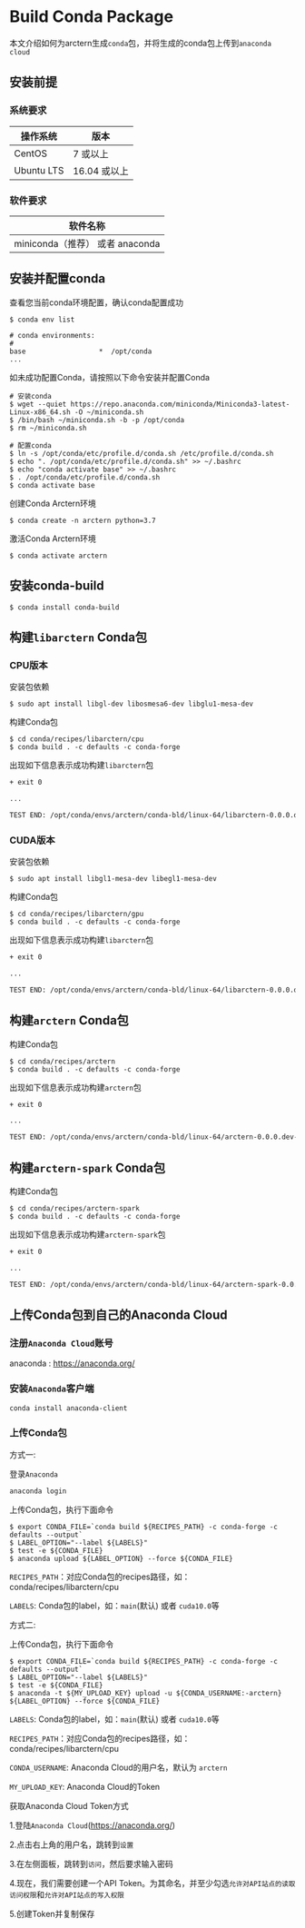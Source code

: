 # Build Conda Package
本文介绍如何为arctern生成`conda`包，并将生成的conda包上传到`anaconda cloud`

## 安装前提

### 系统要求

| 操作系统    | 版本          |
| ---------- | ------------ |
| CentOS     | 7 或以上      |
| Ubuntu LTS | 16.04 或以上  |

### 软件要求

| 软件名称                    |
| -------------------------- |
| miniconda（推荐） 或者 anaconda     |

## 安装并配置conda

查看您当前conda环境配置，确认conda配置成功
```shell
$ conda env list

# conda environments:
#
base                  *  /opt/conda
...
```

如未成功配置Conda，请按照以下命令安装并配置Conda
```shell
# 安装conda
$ wget --quiet https://repo.anaconda.com/miniconda/Miniconda3-latest-Linux-x86_64.sh -O ~/miniconda.sh
$ /bin/bash ~/miniconda.sh -b -p /opt/conda
$ rm ~/miniconda.sh

# 配置conda
$ ln -s /opt/conda/etc/profile.d/conda.sh /etc/profile.d/conda.sh
$ echo ". /opt/conda/etc/profile.d/conda.sh" >> ~/.bashrc
$ echo "conda activate base" >> ~/.bashrc
$ . /opt/conda/etc/profile.d/conda.sh
$ conda activate base
```

创建Conda Arctern环境
```shell
$ conda create -n arctern python=3.7
```

激活Conda Arctern环境
```shell
$ conda activate arctern
```

## 安装conda-build
```shell
$ conda install conda-build
```

## 构建`libarctern` Conda包

### CPU版本

安装包依赖
```shell
$ sudo apt install libgl-dev libosmesa6-dev libglu1-mesa-dev
```

构建Conda包
```shell
$ cd conda/recipes/libarctern/cpu
$ conda build . -c defaults -c conda-forge
```

出现如下信息表示成功构建`libarctern`包
```txt
+ exit 0

...

TEST END: /opt/conda/envs/arctern/conda-bld/linux-64/libarctern-0.0.0.dev-0.tar.bz2
```

### CUDA版本

安装包依赖
```shell
$ sudo apt install libgl1-mesa-dev libegl1-mesa-dev
```

构建Conda包
```shell
$ cd conda/recipes/libarctern/gpu
$ conda build . -c defaults -c conda-forge
```

出现如下信息表示成功构建`libarctern`包
```txt
+ exit 0

...

TEST END: /opt/conda/envs/arctern/conda-bld/linux-64/libarctern-0.0.0.dev-0.tar.bz2
```

## 构建`arctern` Conda包

构建Conda包
```shell
$ cd conda/recipes/arctern
$ conda build . -c defaults -c conda-forge
```

出现如下信息表示成功构建`arctern`包
```txt
+ exit 0

...

TEST END: /opt/conda/envs/arctern/conda-bld/linux-64/arctern-0.0.0.dev-0.tar.bz2
```

## 构建`arctern-spark` Conda包

构建Conda包
```shell
$ cd conda/recipes/arctern-spark
$ conda build . -c defaults -c conda-forge
```

出现如下信息表示成功构建`arctern-spark`包
```txt
+ exit 0

...

TEST END: /opt/conda/envs/arctern/conda-bld/linux-64/arctern-spark-0.0.0.dev-0.tar.bz2
```

## 上传Conda包到自己的Anaconda Cloud

### 注册`Anaconda Cloud`账号
anaconda : https://anaconda.org/

### 安装`Anaconda`客户端
```bash
conda install anaconda-client
```

### 上传Conda包

方式一:

登录`Anaconda`
```bash
anaconda login
```

上传Conda包，执行下面命令
```shell
$ export CONDA_FILE=`conda build ${RECIPES_PATH} -c conda-forge -c defaults --output`
$ LABEL_OPTION="--label ${LABELS}"
$ test -e ${CONDA_FILE}
$ anaconda upload ${LABEL_OPTION} --force ${CONDA_FILE}
```
`RECIPES_PATH`：对应Conda包的recipes路径，如：conda/recipes/libarctern/cpu

`LABELS`: Conda包的label，如：`main`(默认) 或者 `cuda10.0`等

方式二:

上传Conda包，执行下面命令
```shell
$ export CONDA_FILE=`conda build ${RECIPES_PATH} -c conda-forge -c defaults --output`
$ LABEL_OPTION="--label ${LABELS}"
$ test -e ${CONDA_FILE}
$ anaconda -t ${MY_UPLOAD_KEY} upload -u ${CONDA_USERNAME:-arctern} ${LABEL_OPTION} --force ${CONDA_FILE}
```
`LABELS`: Conda包的label，如：`main`(默认) 或者 `cuda10.0`等

`RECIPES_PATH`：对应Conda包的recipes路径，如：conda/recipes/libarctern/cpu

`CONDA_USERNAME`: Anaconda Cloud的用户名，默认为 `arctern`

`MY_UPLOAD_KEY`: Anaconda Cloud的Token

获取Anaconda Cloud Token方式

  1.登陆`Anaconda Cloud`(https://anaconda.org/)

  2.点击右上角的用户名，跳转到`设置`

  3.在左侧面板，跳转到`访问`，然后要求输入密码

  4.现在，我们需要创建一个API Token。为其命名，并至少勾选`允许对API站点的读取访问权限`和`允许对API站点的写入权限`
  
  5.创建Token并复制保存
